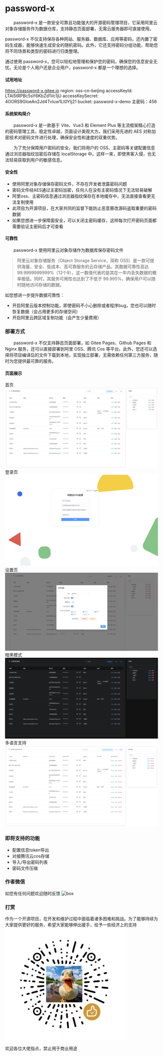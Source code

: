 # password-x

&emsp;&emsp;password-x 是一款安全可靠且功能强大的开源密码管理项目，它采用阿里云对象存储服务作为数据仓库，支持静态页面部署，无需云服务器即可直接使用。

password-x 不仅支持保存各种网站、服务器、数据库、应用等密码，还内置了密码生成器，能够快速生成安全的随机密码。此外，它还支持密码分组功能，帮助您将不同场景和类型的密码进行归类整理。

通过使用 password-x，您可以轻松地管理和保护您的密码，确保您的信息安全无忧。无论是个人用户还是企业用户，password-x 都是一个理想的选择。

#### 试用地址
https://password-x.gitee.io
region: oss-cn-beijing
accessKeyId: LTAI5tRPBc5sY6KbZd1Vc1jU
accessKeySecret: 4OORS9GloeAn2Jd4Tvluw1Lt0YIj21
bucket: password-x-demo
主密码：456

#### 系统架构简介
&emsp;&emsp;password-x 是一款基于 Vite、Vue3 和 Element Plus 等主流框架精心打造的密码管理工具，稳定性卓越，页面设计美观大方。我们采用先进的 AES 对称加密技术对密码文件进行处理，确保安全性和速度的双重优势。

&emsp;&emsp;为了充分保障用户密码的安全，我们将用户的 OSS、主密码等关键配置信息通过浏览器指纹加密后存储在 localStorage 中。这样一来，即使黑客入侵，也无法轻易获取到用户的敏感信息。

#### 安全性
- 使用阿里对象存储保存密码文件，不存在开发者泄露密码问题
- 密码文件经AES通过主密码加密，任何人在没有主密码情况下无法轻易破解
- 阿里oss、主密码信息通过浏览器指纹保存在本地缓存中，无法直接查看更无法复制使用
- 此项目为开源项目，在大家共同的监督下能防止恶意篡改源码盗取重要的密码数据
- 如果您想进一步保障面安全，可以关闭主密码缓存，这样每次打开密码页面都需要验证主密码后才可查看

#### 可靠性
&emsp;&emsp;password-x 使用阿里云对象存储作为数据库保存密码文件
> 阿里云对象存储服务（Object Storage Service，简称 OSS）是一款可提供海量、安全、低成本、高可靠服务的云存储产品。其数据可靠性高达 99.9999999999%（12个9），这一数值代表的是其在一年内丢失数据的概率极低。同时，其服务可用性也达到了不低于 99.995%，确保用户可以随时随地访问存储的数据。

如您想进一步提升数据可靠性：
- 开启阿里云版本控制功能，即使密码不小心删除或者程序bug，您也可以随时恢复数据（会占用更多的存储空间）
- 开启阿里云跨区域复制功能（会产生少量费用）

### 部署方式
&emsp;&emsp;password-x 不仅支持静态页面部署，如 Gitee Pages、Github Pages 和 Nginx 服务，还可以直接部署到阿里 OSS、腾讯 Cos 等平台。此外，您还可以选择将项目编译后的文件下载到本地，实现独立部署，无需依赖任何第三方服务，随时为您提供最可靠的服务。

#### 页面展示
首页
![首页](/doc/images/首页.png)
登录页
![登录页](/doc/images/登录页.png)
设置页
![设置页](/doc/images/设置页.png)
暗黑模式
![暗黑模式首页](/doc/images/首页-暗黑模式.png)
多语言支持
![英文版首页](/doc/images/首页-英语.png)

### 即将支持的功能
- 配置信息token导出
- 对接腾讯云cos存储
- 导入/导出密码列表
- 密码文件压缩

### 作者微信
如您有任何问题欢迎随时反馈
![box](https://hyp-admin.oss-cn-beijing.aliyuncs.com/password-x/%E4%BD%9C%E8%80%85%E5%BE%AE%E4%BF%A1.png)

### 打赏
作为一个开源项目，在开发和维护过程中面临着诸多困难和挑战。为了能够持续为大家提供更好的服务，希望大家能够伸出援手，给予一些经济上的支持
![box](/doc/images/打赏码.png)


欢迎各位大佬指点，禁止用于商业用途

<style>
    img[alt="box"]{
        width:400px;
    }
</style>